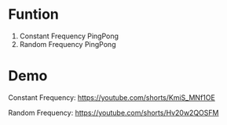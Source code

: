 # Funtion
1. Constant Frequency PingPong
2. Random Frequency PingPong
# Demo
Constant Frequency: https://youtube.com/shorts/KmiS_MNf1OE 

Random Frequency: https://youtube.com/shorts/Hv20w2QOSFM
